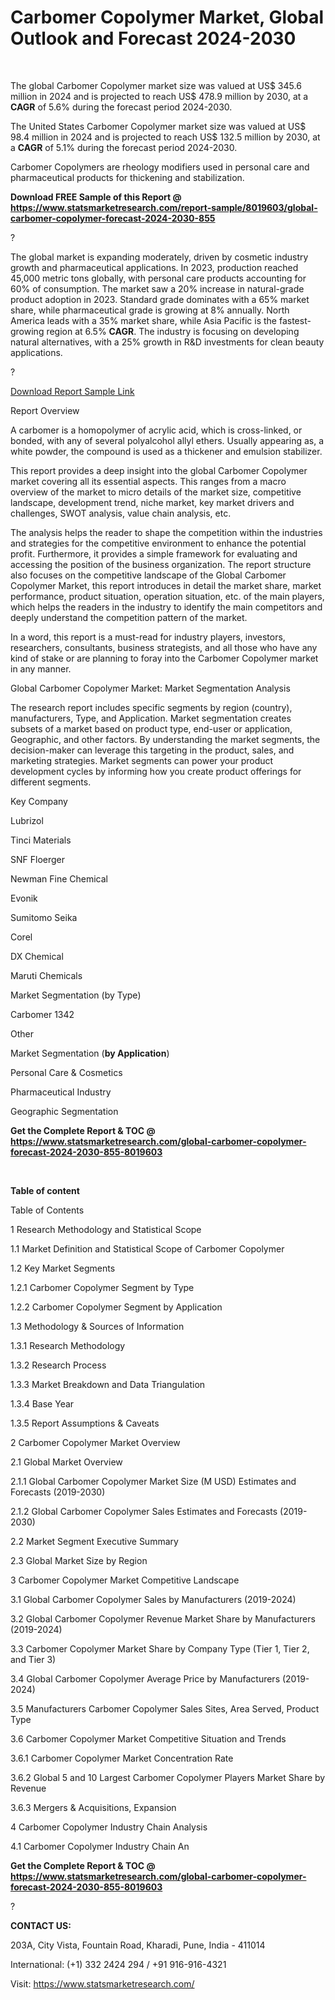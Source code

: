 <h1>Carbomer Copolymer Market, Global Outlook and Forecast 2024-2030</h1><br/><p>The global Carbomer Copolymer market size was valued at US$ 345.6 million in 2024 and is projected to reach US$ 478.9 million by 2030, at a <strong>CAGR</strong> of 5.6% during the forecast period 2024-2030.</p>
 
 
 
 <p>The United States Carbomer Copolymer market size was valued at US$ 98.4 million in 2024 and is projected to reach US$ 132.5 million by 2030, at a <strong>CAGR</strong> of 5.1% during the forecast period 2024-2030.</p>
 
 
 
 <p>Carbomer Copolymers are rheology modifiers used in personal care and pharmaceutical products for thickening and stabilization.</p>
 
 
 
 <div><b>Download FREE Sample of this Report @ <a href="https://www.statsmarketresearch.com/download-free-sample/8019603/global-carbomer-copolymer-forecast-2024-2030-855">https://www.statsmarketresearch.com/report-sample/8019603/global-carbomer-copolymer-forecast-2024-2030-855</a></b></div>
 
 
 
 <p>? </p>
 
 
 
 <p>The global market is expanding moderately, driven by cosmetic industry growth and pharmaceutical applications. In 2023, production reached 45,000 metric tons globally, with personal care products accounting for 60% of consumption. The market saw a 20% increase in natural-grade product adoption in 2023. Standard grade dominates with a 65% market share, while pharmaceutical grade is growing at 8% annually. North America leads with a 35% market share, while Asia Pacific is the fastest-growing region at 6.5% <strong>CAGR</strong>. The industry is focusing on developing natural alternatives, with a 25% growth in R&D investments for clean beauty applications.</p>
 
 
 
 <p>? </p>
 
 
 
 <p><a href="https://www.statsmarketresearch.com/download-free-sample/8019603/global-carbomer-copolymer-forecast-2024-2030-855">Download Report Sample Link</a></p>
 
 
 
 <p>Report Overview</p>
 
 
 
 <p>A carbomer is a homopolymer of acrylic acid, which is cross-linked, or bonded, with any of several polyalcohol allyl ethers. Usually appearing as, a white powder, the compound is used as a thickener and emulsion stabilizer.</p>
 
 
 
 <p>This report provides a deep insight into the global Carbomer Copolymer market covering all its essential aspects. This ranges from a macro overview of the market to micro details of the market size, competitive landscape, development trend, niche market, key market drivers and challenges, SWOT analysis, value chain analysis, etc.</p>
 
 
 
 <p>The analysis helps the reader to shape the competition within the industries and strategies for the competitive environment to enhance the potential profit. Furthermore, it provides a simple framework for evaluating and accessing the position of the business organization. The report structure also focuses on the competitive landscape of the Global Carbomer Copolymer Market, this report introduces in detail the market share, market performance, product situation, operation situation, etc. of the main players, which helps the readers in the industry to identify the main competitors and deeply understand the competition pattern of the market.</p>
 
 
 
 <p>In a word, this report is a must-read for industry players, investors, researchers, consultants, business strategists, and all those who have any kind of stake or are planning to foray into the Carbomer Copolymer market in any manner.</p>
 
 
 
 <p>Global Carbomer Copolymer Market: Market Segmentation Analysis</p>
 
 
 
 <p>The research report includes specific segments by region (country), manufacturers, Type, and Application. Market segmentation creates subsets of a market based on product type, end-user or application, Geographic, and other factors. By understanding the market segments, the decision-maker can leverage this targeting in the product, sales, and marketing strategies. Market segments can power your product development cycles by informing how you create product offerings for different segments.</p>
 
 
 
 <p>Key Company</p>
 
 
 
 <p>Lubrizol</p>
 
 
 
 <p>Tinci Materials</p>
 
 
 
 <p>SNF Floerger</p>
 
 
 
 <p>Newman Fine Chemical</p>
 
 
 
 <p>Evonik</p>
 
 
 
 <p>Sumitomo Seika</p>
 
 
 
 <p>Corel</p>
 
 
 
 <p>DX Chemical</p>
 
 
 
 <p>Maruti Chemicals</p>
 
 
 
 <p>Market Segmentation (by Type)</p>
 
 
 
 <p>Carbomer 1342</p>
 
 
 
 <p>Other</p>
 
 
 
 <p>Market Segmentation (<strong>by Application</strong>)</p>
 
 
 
 <p>Personal Care & Cosmetics</p>
 
 
 
 <p>Pharmaceutical Industry</p>
 
 
 
 <p>Geographic Segmentation</p>
 
 
 
 <div><b>Get the Complete Report & TOC @ <a href="https://www.statsmarketresearch.com/global-carbomer-copolymer-forecast-2024-2030-855-8019603">https://www.statsmarketresearch.com/global-carbomer-copolymer-forecast-2024-2030-855-8019603</a></b></div>
 
 
 
 <p><br />
 
 <b>Table of content</b></p>
 
 
 
 <p>Table of Contents<br />
 
 1 Research Methodology and Statistical Scope<br />
 
 1.1 Market Definition and Statistical Scope of Carbomer Copolymer<br />
 
 1.2 Key Market Segments<br />
 
 1.2.1 Carbomer Copolymer Segment by Type<br />
 
 1.2.2 Carbomer Copolymer Segment by Application<br />
 
 1.3 Methodology & Sources of Information<br />
 
 1.3.1 Research Methodology<br />
 
 1.3.2 Research Process<br />
 
 1.3.3 Market Breakdown and Data Triangulation<br />
 
 1.3.4 Base Year<br />
 
 1.3.5 Report Assumptions & Caveats<br />
 
 2 Carbomer Copolymer Market Overview<br />
 
 2.1 Global Market Overview<br />
 
 2.1.1 Global Carbomer Copolymer Market Size (M USD) Estimates and Forecasts (2019-2030)<br />
 
 2.1.2 Global Carbomer Copolymer Sales Estimates and Forecasts (2019-2030)<br />
 
 2.2 Market Segment Executive Summary<br />
 
 2.3 Global Market Size by Region<br />
 
 3 Carbomer Copolymer Market Competitive Landscape<br />
 
 3.1 Global Carbomer Copolymer Sales by Manufacturers (2019-2024)<br />
 
 3.2 Global Carbomer Copolymer Revenue Market Share by Manufacturers (2019-2024)<br />
 
 3.3 Carbomer Copolymer Market Share by Company Type (Tier 1, Tier 2, and Tier 3)<br />
 
 3.4 Global Carbomer Copolymer Average Price by Manufacturers (2019-2024)<br />
 
 3.5 Manufacturers Carbomer Copolymer Sales Sites, Area Served, Product Type<br />
 
 3.6 Carbomer Copolymer Market Competitive Situation and Trends<br />
 
 3.6.1 Carbomer Copolymer Market Concentration Rate<br />
 
 3.6.2 Global 5 and 10 Largest Carbomer Copolymer Players Market Share by Revenue<br />
 
 3.6.3 Mergers & Acquisitions, Expansion<br />
 
 4 Carbomer Copolymer Industry Chain Analysis<br />
 
 4.1 Carbomer Copolymer Industry Chain An</p>
 
 
 
 <div><b>Get the Complete Report & TOC @ <a href="https://www.statsmarketresearch.com/global-carbomer-copolymer-forecast-2024-2030-855-8019603">https://www.statsmarketresearch.com/global-carbomer-copolymer-forecast-2024-2030-855-8019603</a></b></div>
 
 
 
 <p>? </p>
 
 
 
 <p><b>CONTACT US:</b><br />
 
 203A, City Vista, Fountain Road, Kharadi, Pune, India - 411014<br />
 
 International: (+1) 332 2424 294 / +91 916-916-4321<br />
 
 Visit: <a href="https://www.statsmarketresearch.com/">https://www.statsmarketresearch.com/</a></p>